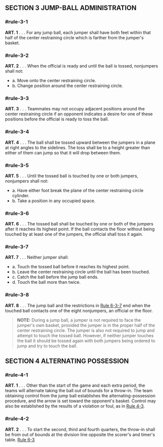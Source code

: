<!-- Section: Jump-Ball Administration -->
## SECTION 3 JUMP-BALL ADMINISTRATION

### #rule-3-1
**ART. 1** . . . For any jump ball, each jumper shall have both feet within that half of the center restraining circle which is farther from the jumper's basket.

### #rule-3-2
**ART. 2** . . . When the official is ready and until the ball is tossed, nonjumpers shall not:
- a. Move onto the center restraining circle.
- b. Change position around the center restraining circle.

### #rule-3-3
**ART. 3** . . . Teammates may not occupy adjacent positions around the center restraining circle if an opponent indicates a desire for one of these positions before the official is ready to toss the ball.

### #rule-3-4
**ART. 4** . . . The ball shall be tossed upward between the jumpers in a plane at right angles to the sidelines. The toss shall be to a height greater than either of them can jump so that it will drop between them.

### #rule-3-5
**ART. 5** . . . Until the tossed ball is touched by one or both jumpers, nonjumpers shall not:
- a. Have either foot break the plane of the center restraining circle cylinder.
- b. Take a position in any occupied space.

### #rule-3-6
**ART. 6** . . . The tossed ball shall be touched by one or both of the jumpers after it reaches its highest point. If the ball contacts the floor without being touched by at least one of the jumpers, the official shall toss it again.

### #rule-3-7
**ART. 7** . . . Neither jumper shall:
- a. Touch the tossed ball before it reaches its highest point.
- b. Leave the center restraining circle until the ball has been touched.
- c. Catch the ball before the jump ball ends.
- d. Touch the ball more than twice.

### #rule-3-8
**ART. 8** . . . The jump ball and the restrictions in [Rule 6-3-7](#rule-6-3-7) end when the touched ball contacts one of the eight nonjumpers, an official or the floor.

> **NOTE:** During a jump ball, a jumper is not required to face the jumper's own basket, provided the jumper is in the proper half of the center restraining circle. The jumper is also not required to jump and attempt to touch the tossed ball. However, if neither jumper touches the ball it should be tossed again with both jumpers being ordered to jump and try to touch the ball.

<!-- Section: Alternating Possession -->
## SECTION 4 ALTERNATING POSSESSION

### #rule-4-1
**ART. 1** . . . Other than the start of the game and each extra period, the teams will alternate taking the ball out of bounds for a throw-in. The team obtaining control from the jump ball establishes the alternating-possession procedure, and the arrow is set toward the opponent's basket. Control may also be established by the results of a violation or foul, as in [Rule 4-3](#rule-4-3).

### #rule-4-2
**ART. 2** . . . To start the second, third and fourth quarters, the throw-in shall be from out of bounds at the division line opposite the scorer's and timer's table. [Rule 6-3](#rule-6-3)